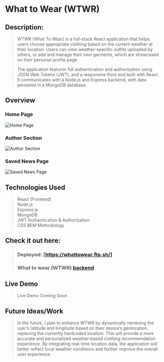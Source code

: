 
# What to Wear (WTWR)

## Description:  
> WTWR (What To Wear) is a full-stack React application that helps users choose appropriate clothing based on the current weather at their location. Users can view weather-specific outfits uploaded by others, or add and manage their own garments, which are showcased on their personal profile page.

> The application features full authentication and authorization using JSON Web Tokens (JWT), and a responsive front end built with React. It communicates with a Node.js and Express backend, with data persisted in a MongoDB database.

## Overview

### Home Page
![Home Page](./src/assets/)


### Author Section
![Author Section](./src/assets/)


### Saved News Page
![Saved News Page](./src/assets/)

## Technologies Used
> React (Frontend)    
> Node.js  
> Express.js  
> MongoDB  
> JWT Authentication & Authorization  
> CSS BEM Methodology  


## Check it out here:  
> ### Deployed: [https://whattowear.ftp.sh/]  
> ### What to wear (WTWR) [backend](https://github.com/cccampb2/se_project_express)


## Live Demo
> Live Demo Coming Soon


## Future Ideas/Work
> In the future, I plan to enhance WTWR by dynamically retrieving the user’s latitude and longitude based on their device’s geolocation, replacing the currently hardcoded location. This will provide a more accurate and personalized weather-based clothing recommendation experience. By integrating real-time location data, the application will better reflect local weather conditions and further improve the overall user experience.




